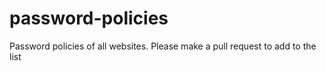 # password-policies
Password policies of all websites. Please make a pull request to add to the list
